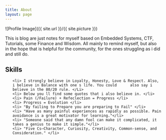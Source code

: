 ```yaml
---
title: About
layout: page
---
```

![Profile Image]({{ site.url }}/{{ site.picture }})

<p> This is blog are just notes for myself based on Embedded Systems, CTF, Tutorials, some Finance and Wisdom. All mainly to remind myself, but also in the hope that is helpful for the community, for the ones struggling as i did and still do. </p>



<h2>Skills</h2>

<ul class="skill-list">
	
	<li> I strongly believe in Loyalty, Honesty, Love & Respect. Also, i believe in Balance with one s life. You could 		also say i believe in the 80/20 rule. </Li> 
	<li> Below you ll find some quotes that i also believe in. </li>
	<li> Pain (/Failure) + Refeclection = Progress </li>
	<li> Progress = Evolution </li>
	<li> "By failing to Prepare you are preparing to Fail" </li>
	<li> "Have as many painful experiences as rapidly as possible. Pain avoidance is a great motivator for learning."</li>
	<li> "Someone said that any damn fool can make it complicated, it takes a genius to make it simple."</li>
	<li> "Five Cs—Character, Curiosity, Creativity, Common-sense, and Consideration." </li>
</ul>




